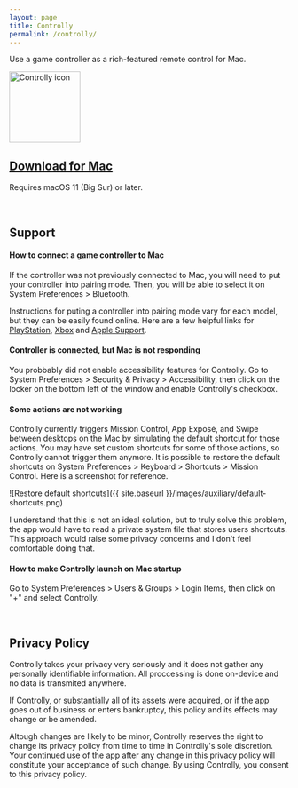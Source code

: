 ```yaml
---
layout: page
title: Controlly
permalink: /controlly/
---
```


Use a game controller as a rich-featured remote control for Mac.

<img
src="{{ site.baseurl }}/images/apps/controlly.png"
alt="Controlly icon"
height="128"
style="padding: 0px">

## [Download for Mac][DownloadLinkMac]

[DownloadLinkMac]: https://apps.apple.com/app/controlly/id1548544614

Requires macOS 11 (Big Sur) or later.

<a id="support"></a>

<br/>

## Support

#### How to connect a game controller to Mac

If the controller was not previously connected to Mac, you will need to put your controller into pairing mode. Then, you will be able to select it on System Preferences > Bluetooth.

Instructions for puting a controller into pairing mode vary for each model, but they can be easily found online. Here are a few helpful links for [PlayStation], [Xbox] and [Apple Support].

<!-- - For a PlayStation controller, press the PS button and Share button at the same time for a few seconds until the controller lights start flashing.

- For Bluetooth enabled Xbox controllers, press and hold the Pair button for a few seconds. -->

[PlayStation]: https://www.playstation.com/en-us/support/hardware/ps4-pair-dualshock-4-wireless-with-pc-or-mac/
[Xbox]: https://support.xbox.com/en-US/help/hardware-network/accessories/connect-and-troubleshoot-xbox-one-bluetooth-issues
[Apple Support]: https://support.apple.com/en-us/HT210414


#### Controller is connected, but Mac is not responding

You probbably did not enable accessibility features for Controlly. Go to System Preferences > Security & Privacy > Accessibility, then click on the locker on the bottom left of the window and enable Controlly's checkbox.

<!-- #### Mac shows an error when trying to open the .dmg installer

Right-click on the file, then click "open". If it still gives an error, try other options from [Apple Community] and [Apple Support].

[Apple Community]: https://discussions.apple.com/thread/250425993
[Apple Support]: https://support.apple.com/en-us/HT202491 -->

#### Some actions are not working
Controlly currently triggers Mission Control, App Exposé, and Swipe between desktops on the Mac by simulating the default shortcut for those actions. You may have set custom shortcuts for some of those actions, so Controlly cannot trigger them anymore. It is possible to restore the default shortcuts on System Preferences > Keyboard > Shortcuts > Mission Control. Here is a screenshot for reference.

![Restore default shortcuts]({{ site.baseurl }}/images/auxiliary/default-shortcuts.png)

I understand that this is not an ideal solution, but to truly solve this problem, the app would have to read a private system file that stores users shortcuts. This approach would raise some privacy concerns and I don't feel comfortable doing that.

#### How to make Controlly launch on Mac startup

Go to System Preferences > Users & Groups > Login Items, then click on "+" and select Controlly.

<br/>

## Privacy Policy

Controlly takes your privacy very seriously and it does not gather any personally identifiable information. All proccessing is done on-device and no data is transmited anywhere.

If Controlly, or substantially all of its assets were acquired, or if the app goes out of business or enters bankruptcy, this policy and its effects may change or be amended.

Altough changes are likely to be minor, Controlly reserves the right to change its privacy policy from time to time in Controlly's sole discretion. Your continued use of the app after any change in this privacy policy will constitute your acceptance of such change. By using Controlly, you consent to this privacy policy.
